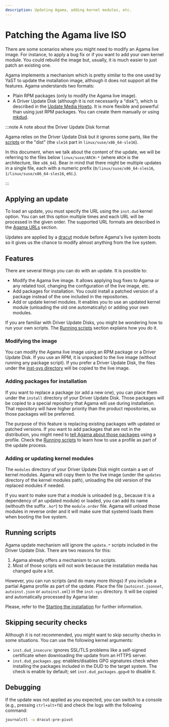 ```yaml
---
description: Updating Agama, adding kernel modules, etc.
---
```


# Patching the Agama live ISO

There are some scenarios where you might need to modify an Agama live image. For instance, to apply
a bug fix or if you want to add your own kernel module. You could rebuild the image but, usually, it
is much easier to just patch an existing one.

Agama implements a mechanism which is pretty similar to the one used by YaST to update the
installation image, although it does not support all the features. Agama understands two formats:

- Plain RPM packages (only to modify the Agama live image).
- A Driver Update Disk (although it is not necessarily a "disk"), which is described in the
  [Update Media Howto](https://ftp.suse.com/pub/people/hvogel/Update-Media-HOWTO/Update-Media-HOWTO.html).
  It is more flexible and powerful than using just RPM packages. You can create them manually or
  using [mkdud](https://github.com/openSUSE/mkdud).

:::note A note about the Driver Update Disk format

Agama relies on the Driver Update Disk but it ignores some parts, like the
[scripts](#running-scripts) or the "dist" (the `sle16` part in `linux/suse/x86_64-sle16`).

In this document, when we talk about the content of the update, we will be referring to the files
below `linux/suse/ARCH-*` (where `ARCH` is the architecture, like `x86_64`). Bear in mind that there
might be multiple updates in a single file, each with a numeric prefix
(`0/linux/suse/x86_64-sles16`, `1/linux/suse/x86_64-sles16`, etc.).

:::

## Applying an update

To load an update, you must specify the URL using the `inst.dud` kernel option. You can set this
option multiple times and each URL will be processed in the given order. The supported URL formats
are described in the [Agama URLs](/docs/user/reference/urls) section.

Updates are applied by a [dracut](https://github.com/dracut-ng/dracut-ng) module before Agama's live
system boots so it gives us the chance to modify almost anything from the live system.

## Features

There are several things you can do with an update. It is possible to:

- Modify the Agama live image. It allows applying bug fixes to Agama or any related tool, changing
  the configuration of the live image, etc.
- Add packages for installation. You could install a patched version of a package instead of the one
  included in the repositories.
- Add or update kernel modules. It enables you to use an updated kernel module (unloading the old
  one automatically) or adding your own modules.

If you are familiar with Driver Update Disks, you might be wondering how to run your own scripts.
The [Running scripts](#running-scripts) section explains how you do it.

### Modifying the image

You can modify the Agama live image using an RPM package or a Driver Update Disk. If you use an RPM,
it is unpacked to the live image (without running any package script). If you prefer a Driver Update
Disk, the files under the
[inst-sys directory](https://ftp.suse.com/pub/people/hvogel/Update-Media-HOWTO/Update-Media-HOWTO.html#id_inst_sys)
will be copied to the live image.

### Adding packages for installation

If you want to replace a package (or add a new one), you can place them under the `install`
directory of your Driver Update Disk. Those packages will be copied to a special repository that
Agama will use during installation. That repository will have higher priority than the product
repositories, so those packages will be preferred.

The purpose of this feature is replacing existing packages with updated or patched versions. If you
want to add packages that are not in the distribution, you might need to
[tell Agama about those packages](/docs/user/reference/profile/software) using a profile. Check the
[Running scripts](#running-scripts) to learn how to use a profile as part of the update process.

### Adding or updating kernel modules

The `modules` directory of your Driver Update Disk might contain a set of kernel modules. Agama will
copy them to the live image (under the `updates` directory of the kernel modules path), unloading
the old version of the replaced modules if needed.

If you want to make sure that a module is unloaded (e.g., because it is a dependency of an updated
module) or loaded, you can add its name (withouth the suffix `.ko*`) to the `module.order` file.
Agama will unload those modules in reverse order and it will make sure that systemd loads them when
booting the live system.

## Running scripts

Agama update mechanism will ignore the `update.*` scripts included in the Driver Update Disk. There
are two reasons for this:

1. Agama already offers a mechanism to run scripts.
2. Most of those scripts will not work because the installation media has changed quite a lot.

However, you can run scripts (and do many more things) if you include a partial Agama profile as
part of the update. Place the file (`autoinst.jsonnet`, `autoinst.json` or `autoinst.xml`) in the
`inst-sys` directory. It will be copied and automatically processed by Agama later.

Please, refer to the
[Starting the installation](/docs/overview/unattended#starting-the-installation) for further
information.

## Skipping security checks

Although it is not recommended, you might want to skip security checks in some situations. You can
use the following kernel arguments:

- `inst.dud_insecure`: ignores SSL/TLS problems like a self-signed certificate when downloading the
  update from an HTTPS server.
- `inst.dud_packages.gpg`: enables/disables GPG signatures check when installing the packages
  included in the DUD to the target system. The check is enable by default; set
  `inst.dud_packages.gpg=0` to disable it.

## Debugging

If the update was not applied as you expected, you can switch to a console (e.g., pressing
`ctrl+alt+f8`) and check the logs with the following command:

```sh
journalctl -u dracut-pre-pivot
```
